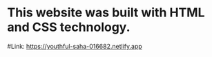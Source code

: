 # This website was built with HTML and CSS technology.
#Link: https://youthful-saha-016682.netlify.app
